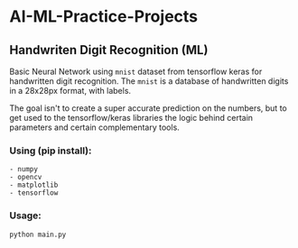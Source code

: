# AI-ML-Practice-Projects

## Handwriten Digit Recognition (ML)
Basic Neural Network using `mnist` dataset from tensorflow keras for handwritten digit recognition. 
The `mnist` is a database of handwritten digits in a 28x28px format, with labels.

The goal isn't to create a super accurate prediction on the numbers, but to get used to the tensorflow/keras libraries the logic behind certain parameters and certain complementary tools.

### Using (pip install): 
    - numpy
    - opencv
    - matplotlib
    - tensorflow
### Usage:
    python main.py
